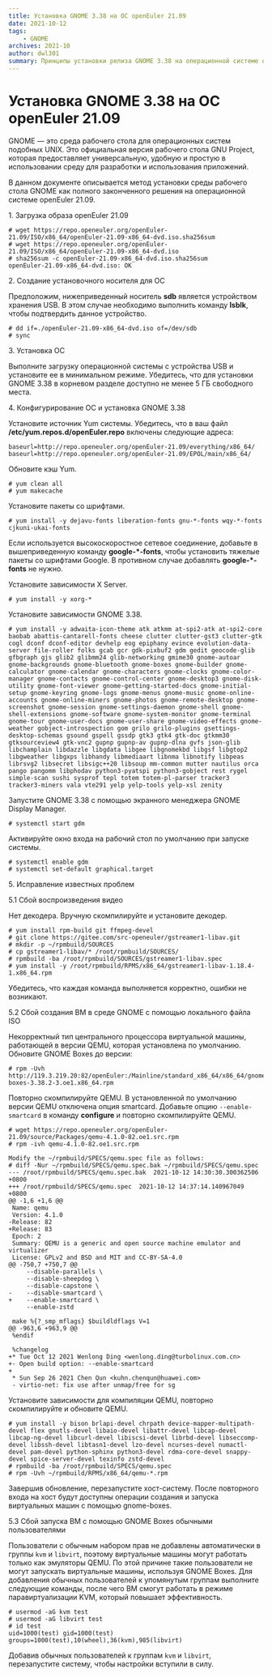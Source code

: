 ```yaml
---
title: Установка GNOME 3.38 на ОС openEuler 21.09
date: 2021-10-12  
tags:  
    - GNOME  
archives: 2021-10  
author: dwl301  
summary: Принципы установки релиза GNOME 3.38 на операционной системе openEuler 21.09 и методы решения известных проблем.
---
```




# Установка GNOME 3.38 на ОС openEuler 21.09

GNOME — это среда рабочего стола для операционных систем подобных UNIX. Это официальная версия рабочего стола GNU Project, которая предоставляет универсальную, удобную и простую в использовании среду для разработки и использования приложений.  

В данном документе описывается метод установки среды рабочего стола GNOME как полного законченного решения на операционной системе openEuler 21.09.  

1\. Загрузка образа openEuler 21.09

```
# wget https://repo.openeuler.org/openEuler-21.09/ISO/x86_64/openEuler-21.09-x86_64-dvd.iso.sha256sum
# wget https://repo.openeuler.org/openEuler-21.09/ISO/x86_64/openEuler-21.09-x86_64-dvd.iso
# sha256sum -c openEuler-21.09-x86_64-dvd.iso.sha256sum
openEuler-21.09-x86_64-dvd.iso: OK
```

2\. Создание установочного носителя для ОС 

Предположим, нижеприведенный носитель **sdb** является устройством хранения USB. В этом случае необходимо выполнить команду **lsblk**, чтобы подтвердить данное устройство.

```
# dd if=./openEuler-21.09-x86_64-dvd.iso of=/dev/sdb
# sync
```

3\. Установка ОС 

Выполните загрузку операционной системы с устройства USB и установите ее в минимальном режиме. Убедитесь, что для установки GNOME 3.38 в корневом разделе доступно не менее 5 ГБ свободного места.

4\. Конфигурирование ОС и установка GNOME 3.38 

Установите источник Yum системы. Убедитесь, что в ваш файл **/etc/yum.repos.d/openEuler.repo** включены следующие адреса:

```
baseurl=http://repo.openeuler.org/openEuler-21.09/everything/x86_64/
baseurl=http://repo.openeuler.org/openEuler-21.09/EPOL/main/x86_64/
```

Обновите кэш Yum.

```
# yum clean all
# yum makecache
```

Установите пакеты со шрифтами.

```
# yum install -y dejavu-fonts liberation-fonts gnu-*-fonts wqy-*-fonts cjkuni-ukai-fonts
```

Если используется высокоскоростное сетевое соединение, добавьте в вышеприведенную команду **google-\*-fonts**, чтобы установить тяжелые пакеты со шрифтами Google. В противном случае добавлять **google-\*-fonts** не нужно.

Установите зависимости X Server.

```
# yum install -y xorg-*
```

Установите зависимости GNOME 3.38.

```
# yum install -y adwaita-icon-theme atk atkmm at-spi2-atk at-spi2-core baobab abattis-cantarell-fonts cheese clutter clutter-gst3 clutter-gtk cogl dconf dconf-editor devhelp eog epiphany evince evolution-data-server file-roller folks gcab gcr gdk-pixbuf2 gdm gedit geocode-glib gfbgraph gjs glib2 glibmm24 glib-networking gmime30 gnome-autoar gnome-backgrounds gnome-bluetooth gnome-boxes gnome-builder gnome-calculator gnome-calendar gnome-characters gnome-clocks gnome-color-manager gnome-contacts gnome-control-center gnome-desktop3 gnome-disk-utility gnome-font-viewer gnome-getting-started-docs gnome-initial-setup gnome-keyring gnome-logs gnome-menus gnome-music gnome-online-accounts gnome-online-miners gnome-photos gnome-remote-desktop gnome-screenshot gnome-session gnome-settings-daemon gnome-shell gnome-shell-extensions gnome-software gnome-system-monitor gnome-terminal gnome-tour gnome-user-docs gnome-user-share gnome-video-effects gnome-weather gobject-introspection gom grilo grilo-plugins gsettings-desktop-schemas gsound gspell gssdp gtk3 gtk4 gtk-doc gtkmm30 gtksourceview4 gtk-vnc2 gupnp gupnp-av gupnp-dlna gvfs json-glib libchamplain libdazzle libgdata libgee libgnomekbd libgsf libgtop2 libgweather libgxps libhandy libmediaart libnma libnotify libpeas librsvg2 libsecret libsigc++20 libsoup mm-common mutter nautilus orca pango pangomm libphodav python3-pyatspi python3-gobject rest rygel simple-scan sushi sysprof tepl totem totem-pl-parser tracker3 tracker3-miners vala vte291 yelp yelp-tools yelp-xsl zenity
```

Запустите GNOME 3.38 с помощью экранного менеджера GNOME Display Manager.

```
# systemctl start gdm
```

Активируйте окно входа на рабочий стол по умолчанию при запуске системы.

```
# systemctl enable gdm
# systemctl set-default graphical.target
```

5\. Исправление известных проблем 

5.1 Сбой воспроизведения видео

Нет декодера. Вручную скомпилируйте и установите декодер.

```
# yum install rpm-build git ffmpeg-devel
# git clone https://gitee.com/src-openeuler/gstreamer1-libav.git
# mkdir -p ~/rpmbuild/SOURCES
# cp gstreamer1-libav/* /root/rpmbuild/SOURCES/
# rpmbuild -ba /root/rpmbuild/SOURCES/gstreamer1-libav.spec
# yum install -y /root/rpmbuild/RPMS/x86_64/gstreamer1-libav-1.18.4-1.x86_64.rpm
```

Убедитесь, что каждая команда выполняется корректно, ошибки не возникают.

5.2 Сбой создания ВМ в среде GNOME с помощью локального файла ISO 

Некорректный тип центрального процессора виртуальной машины, работающей в версии QEMU, которая установлена по умолчанию. Обновите GNOME Boxes до версии:

```
# rpm -Uvh http://119.3.219.20:82/openEuler:/Mainline/standard_x86_64/x86_64/gnome-boxes-3.38.2-3.oe1.x86_64.rpm
```

Повторно скомпилируйте QEMU. В установленной по умолчанию версии QEMU отключена опция smartcard. Добавьте опцию `--enable-smartcard` в команду **configure** и повторно скомпилируйте QEMU.

```
# wget https://repo.openeuler.org/openEuler-21.09/source/Packages/qemu-4.1.0-82.oe1.src.rpm
# rpm -ivh qemu-4.1.0-82.oe1.src.rpm

Modify the ~/rpmbuild/SPECS/qemu.spec file as follows:
# diff -Nur ~/rpmbuild/SPECS/qemu.spec.bak ~/rpmbuild/SPECS/qemu.spec
--- /root/rpmbuild/SPECS/qemu.spec.bak	2021-10-12 14:30:30.300362506 +0800
+++ /root/rpmbuild/SPECS/qemu.spec	2021-10-12 14:37:14.140967049 +0800
@@ -1,6 +1,6 @@
 Name: qemu
 Version: 4.1.0
-Release: 82
+Release: 83
 Epoch: 2
 Summary: QEMU is a generic and open source machine emulator and virtualizer
 License: GPLv2 and BSD and MIT and CC-BY-SA-4.0
@@ -750,7 +750,7 @@
     --disable-parallels \
     --disable-sheepdog \
     --disable-capstone \
-    --disable-smartcard \
+    --enable-smartcard \
     --enable-zstd

 make %{?_smp_mflags} $buildldflags V=1
@@ -963,6 +963,9 @@
 %endif

 %changelog
+* Tue Oct 12 2021 Wenlong Ding <wenlong.ding@turbolinux.com.cn>
+- Open build option: --enable-smartcard
+
 * Sun Sep 26 2021 Chen Qun <kuhn.chenqun@huawei.com>
 - virtio-net: fix use after unmap/free for sg

```

Установите зависимости для компиляции QEMU, повторно скомпилируйте и обновите QEMU.

```
# yum install -y bison brlapi-devel chrpath device-mapper-multipath-devel flex gnutls-devel libaio-devel libattr-devel libcap-devel libcap-ng-devel libcurl-devel libiscsi-devel librbd-devel libseccomp-devel libssh-devel libtasn1-devel lzo-devel ncurses-devel numactl-devel pam-devel python-sphinx python3-devel rdma-core-devel snappy-devel spice-server-devel texinfo zstd-devel
# rpmbuild -ba /root/rpmbuild/SPECS/qemu.spec
# rpm -Uvh ~/rpmbuild/RPMS/x86_64/qemu-*.rpm
```

Завершив обновление, перезапустите хост-систему. После повторного входа на хост будут доступны операции создания и запуска виртуальных машин с помощью gnome-boxes.

5.3 Сбой запуска ВМ с помощью GNOME Boxes обычными пользователями 

Пользователи с обычным набором прав не добавлены автоматически в группы `kvm` и `libvirt`, поэтому виртуальные машины могут работать только как эмуляторы QEMU. По этой причине такие пользователи не могут запускать виртуальные машины, используя GNOME Boxes. Для добавления обычных пользователей к упомянутым группам выполните следующие команды, после чего ВМ смогут работать в режиме паравиртуализации KVM, который повышает эффективность.

```
# usermod -aG kvm test
# usermod -aG libvirt test
# id test
uid=1000(test) gid=1000(test) groups=1000(test),10(wheel),36(kvm),985(libvirt)
```

Добавив обычных пользователей к группам `kvm` и `libvirt`, перезапустите систему, чтобы настройки вступили в силу.